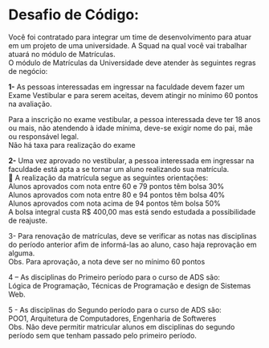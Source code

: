 # Desafio de Código:

Você foi contratado para integrar um time de desenvolvimento para atuar em um projeto de uma universidade. A Squad na qual você vai trabalhar atuará no módulo de Matrículas.  
O módulo de Matrículas da Universidade deve atender às seguintes regras de negócio:  

**1-**	As pessoas interessadas em ingressar na faculdade devem fazer um Exame Vestibular e para serem aceitas, devem atingir no mínimo 60 pontos na avaliação.  

Para a inscrição no exame vestibular, a pessoa interessada deve ter 18 anos ou mais, não atendendo à idade mínima, deve-se exigir nome do pai, mãe ou responsável legal.  
Não há taxa para realização do exame  

**2-**	Uma vez aprovado no vestibular, a pessoa interessada em ingressar na faculdade está apta a se tornar um aluno realizando sua matrícula.  
 A realização da matrícula segue as seguintes orientações:  
Alunos aprovados com nota entre 60 e 79 pontos têm bolsa 30%  
Alunos aprovados com nota entre 80 e 94 pontos têm bolsa 40%  
Alunos aprovados com nota acima de 94 pontos têm bolsa 50%  
A bolsa integral custa R$ 400,00 mas está sendo estudada a possibilidade de reajuste.  

3-	Para renovação de matrículas, deve se verificar as notas nas disciplinas do período anterior afim de informá-las ao aluno, caso haja reprovação em alguma.  
Obs. Para aprovação, a nota deve ser no mínimo 60 pontos  

4 – As disciplinas do Primeiro período para o curso de ADS são:  
Lógica de Programação, Técnicas de Programação e design de Sistemas Web.  

5 - As disciplinas do Segundo período para o curso de ADS são:  
POO1, Arquitetura de Computadores, Engenharia de Softweres  
Obs. Não deve permitir matricular alunos em disciplinas do segundo período sem que tenham passado pelo primeiro período.  
